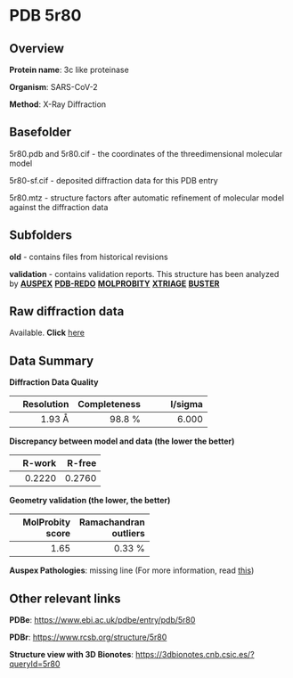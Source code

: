 # PDB 5r80

## Overview

**Protein name**: 3c like proteinase

**Organism**: SARS-CoV-2

**Method**: X-Ray Diffraction

## Basefolder

5r80.pdb and 5r80.cif - the coordinates of the threedimensional molecular model

5r80-sf.cif - deposited diffraction data for this PDB entry

5r80.mtz - structure factors after automatic refinement of molecular model against the diffraction data

## Subfolders



**old** - contains files from historical revisions

**validation** - contains validation reports. This structure has been analyzed by [**AUSPEX**](https://github.com/thorn-lab/coronavirus_structural_task_force/tree/master/pdb/3c_like_proteinase/SARS-CoV-2/5r80/validation/auspex) [**PDB-REDO**](https://github.com/thorn-lab/coronavirus_structural_task_force/tree/master/pdb/3c_like_proteinase/SARS-CoV-2/5r80/validation/pdb-redo) [**MOLPROBITY**](https://github.com/thorn-lab/coronavirus_structural_task_force/tree/master/pdb/3c_like_proteinase/SARS-CoV-2/5r80/validation/molprobity) [**XTRIAGE**](https://github.com/thorn-lab/coronavirus_structural_task_force/blob/master/pdb/3c_like_proteinase/SARS-CoV-2/5r80/validation/Xtriage_output.log) [**BUSTER**](https://www.globalphasing.com/buster/wiki/index.cgi?Covid19Pdb5R80)

## Raw diffraction data

Available. **Click** [here](https://zenodo.org/record/3730487) 

## Data Summary
**Diffraction Data Quality**

|   | Resolution | Completeness| I/sigma |
|---|-------------:|----------------:|--------------:|
|   |1.93 Å|98.8  %|<img width=50/>6.000|

**Discrepancy between model and data (the lower the better)**

|   | **R-work**| **R-free**   
|---|-------------:|----------------:|           
||  0.2220|  0.2760|

**Geometry validation (the lower, the better)**

|   |**MolProbity<br>score**| **Ramachandran<br>outliers** 
|---|-------------:|----------------:|
||  1.65|  0.33 %|

**Auspex Pathologies**: missing line (For more information, read [this](https://github.com/thorn-lab/coronavirus_structural_task_force/blob/master/pdb/3c_like_proteinase/SARS-CoV-2/5r80/validation/auspex/5r80_auspex_comments.txt))

 



## Other relevant links 
**PDBe**:  https://www.ebi.ac.uk/pdbe/entry/pdb/5r80
 
**PDBr**: https://www.rcsb.org/structure/5r80 

**Structure view with 3D Bionotes**: https://3dbionotes.cnb.csic.es/?queryId=5r80

